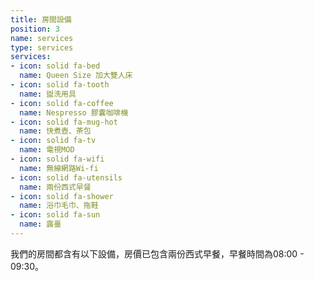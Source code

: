 ```yaml
---
title: 房間設備
position: 3
name: services
type: services
services:
- icon: solid fa-bed
  name: Queen Size 加大雙人床
- icon: solid fa-tooth
  name: 盥洗用具
- icon: solid fa-coffee
  name: Nespresso 膠囊咖啡機
- icon: solid fa-mug-hot
  name: 快煮壺、茶包
- icon: solid fa-tv
  name: 電視MOD
- icon: solid fa-wifi
  name: 無線網路Wi-fi
- icon: solid fa-utensils
  name: 兩份西式早餐
- icon: solid fa-shower
  name: 浴巾毛巾、拖鞋
- icon: solid fa-sun
  name: 露臺
---
```


我們的房間都含有以下設備，房價已包含兩份西式早餐，早餐時間為08:00 - 09:30。
